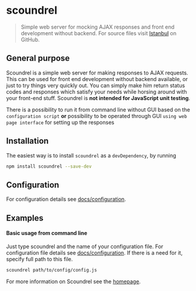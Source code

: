 # scoundrel

> Simple web server for mocking AJAX responses and front end development without backend.
    For source files visit  [Istanbul] on GitHub.
    
## General purpose
Scoundrel is a simple web server for making responses to AJAX requests. This can be used for front end development without backend available, or just to try things very quickly out.
You can simply make him return status codes and responses which satisfy your needs while horsing around with your front-end stuff.
Scoundrel is **not intended for JavaScript unit testing**.

There is a possibility to run it from command line without GUI based on the `configuration script`
**or**
possibility to be operated through GUI `using web page interface` for setting up the responses

## Installation

The easiest way is to install `scoundrel` as a `devDependency`, by running

```bash
npm install scoundrel --save-dev
```

## Configuration

For configuration details see [docs/configuration](docs/configuration.md).

## Examples

#### Basic usage from command line

Just type scoundrel and the name of your configuration file. For configuration file details see [docs/configuration](docs/configuration.md).
If there is a need for it, specify full path to this file.

```bash
scoundrel path/to/config/config.js
```

For more information on Scoundrel see the [homepage].


[homepage]: http://karma-runner.github.com
[Istanbul]: https://github.com/gotwarlost/istanbul
